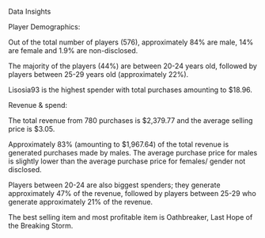 Data Insights

Player Demographics: 

Out of the total number of players (576), approximately 84% are male, 14% are female and 1.9% are non-disclosed.

The majority of the players (44%) are between 20-24 years old, followed by players between 25-29 years old (approximately 22%). 

Lisosia93 is the highest spender with total purchases amounting to $18.96. 

Revenue & spend:

The total revenue from 780 purchases is $2,379.77 and the average selling price is $3.05.

Approximately 83% (amounting to $1,967.64) of the total revenue is generated purchases made by males. The average purchase price for males is slightly lower than the average purchase price for females/ gender not disclosed. 

Players between 20-24 are also biggest spenders; they generate approximately 47% of the revenue, followed by players between 25-29 who generate approximately 21% of the revenue.

The best selling item and most profitable item is Oathbreaker, Last Hope of the Breaking Storm.